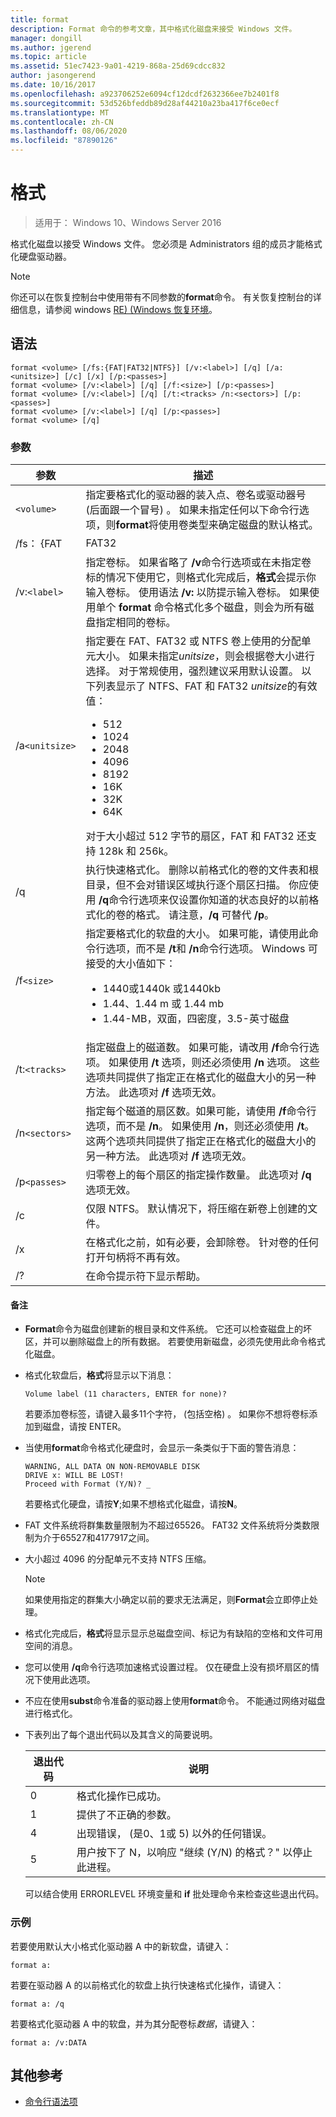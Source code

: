 ```yaml
---
title: format
description: Format 命令的参考文章，其中格式化磁盘来接受 Windows 文件。
manager: dongill
ms.author: jgerend
ms.topic: article
ms.assetid: 51ec7423-9a01-4219-868a-25d69cdcc832
author: jasongerend
ms.date: 10/16/2017
ms.openlocfilehash: a923706252e6094cf12dcdf2632366ee7b2401f8
ms.sourcegitcommit: 53d526bfeddb89d28af44210a23ba417f6ce0ecf
ms.translationtype: MT
ms.contentlocale: zh-CN
ms.lasthandoff: 08/06/2020
ms.locfileid: "87890126"
---
```

# <a name="format"></a>格式

> 适用于： Windows 10、Windows Server 2016

格式化磁盘以接受 Windows 文件。 您必须是 Administrators 组的成员才能格式化硬盘驱动器。

> [!NOTE]
> 你还可以在恢复控制台中使用带有不同参数的**format**命令。 有关恢复控制台的详细信息，请参阅 windows [RE)  (Windows 恢复环境](/windows-hardware/manufacture/desktop/windows-recovery-environment--windows-re--technical-reference)。

## <a name="syntax"></a>语法

```
format <volume> [/fs:{FAT|FAT32|NTFS}] [/v:<label>] [/q] [/a:<unitsize>] [/c] [/x] [/p:<passes>]
format <volume> [/v:<label>] [/q] [/f:<size>] [/p:<passes>]
format <volume> [/v:<label>] [/q] [/t:<tracks> /n:<sectors>] [/p:<passes>]
format <volume> [/v:<label>] [/q] [/p:<passes>]
format <volume> [/q]
```

### <a name="parameters"></a>参数

| 参数 | 描述 |
| --------- | ----------- |
| `<volume>` | 指定要格式化的驱动器的装入点、卷名或驱动器号 (后面跟一个冒号) 。 如果未指定任何以下命令行选项，则**format**将使用卷类型来确定磁盘的默认格式。 |
| /fs： {FAT | FAT32 | NTFS | 指定文件系统的类型 (FAT、FAT32、NTFS) 。 |
| /v:`<label>` | 指定卷标。 如果省略了 **/v**命令行选项或在未指定卷标的情况下使用它，则格式化完成后，**格式**会提示你输入卷标。 使用语法 **/v:** 以防提示输入卷标。 如果使用单个 **format** 命令格式化多个磁盘，则会为所有磁盘指定相同的卷标。 |
| /a`<unitsize>` | 指定要在 FAT、FAT32 或 NTFS 卷上使用的分配单元大小。 如果未指定*unitsize*，则会根据卷大小进行选择。 对于常规使用，强烈建议采用默认设置。 以下列表显示了 NTFS、FAT 和 FAT32 *unitsize*的有效值：<ul><li>512</li><li>1024</li><li>2048</li><li>4096</li><li>8192</li><li>16K</li><li>32K</li><li>64K</li></ul>对于大小超过 512 字节的扇区，FAT 和 FAT32 还支持 128k 和 256k。 |
| /q | 执行快速格式化。 删除以前格式化的卷的文件表和根目录，但不会对错误区域执行逐个扇区扫描。 你应使用 **/q**命令行选项来仅设置你知道的状态良好的以前格式化的卷的格式。 请注意，**/q** 可替代 **/p**。 |
| /f`<size>` | 指定要格式化的软盘的大小。 如果可能，请使用此命令行选项，而不是 **/t**和 **/n**命令行选项。 Windows 可接受的大小值如下：<ul><li>1440或1440k 或1440kb</li><li>1.44、1.44 m 或 1.44 mb</li><li>1.44-MB，双面，四密度，3.5-英寸磁盘</li></ul> |
| /t:`<tracks>` | 指定磁盘上的磁道数。 如果可能，请改用 **/f**命令行选项。 如果使用 **/t** 选项，则还必须使用 **/n** 选项。 这些选项共同提供了指定正在格式化的磁盘大小的另一种方法。 此选项对 **/f** 选项无效。 |
| /n`<sectors>` | 指定每个磁道的扇区数。如果可能，请使用 **/f**命令行选项，而不是 **/n**。 如果使用 **/n**，则还必须使用 **/t**。 这两个选项共同提供了指定正在格式化的磁盘大小的另一种方法。 此选项对 **/f** 选项无效。 |
| /p`<passes>` | 归零卷上的每个扇区的指定操作数量。 此选项对 **/q** 选项无效。 |
| /c | 仅限 NTFS。 默认情况下，将压缩在新卷上创建的文件。 |
| /x | 在格式化之前，如有必要，会卸除卷。 针对卷的任何打开句柄将不再有效。 |
| /? | 在命令提示符下显示帮助。 |

#### <a name="remarks"></a>备注

- **Format**命令为磁盘创建新的根目录和文件系统。 它还可以检查磁盘上的坏区，并可以删除磁盘上的所有数据。 若要使用新磁盘，必须先使用此命令格式化磁盘。

- 格式化软盘后，**格式**将显示以下消息：

    `Volume label (11 characters, ENTER for none)?`

    若要添加卷标签，请键入最多11个字符， (包括空格) 。 如果你不想将卷标添加到磁盘，请按 ENTER。

- 当使用**format**命令格式化硬盘时，会显示一条类似于下面的警告消息：

  ```
  WARNING, ALL DATA ON NON-REMOVABLE DISK
  DRIVE x: WILL BE LOST!
  Proceed with Format (Y/N)? _
  ```

  若要格式化硬盘，请按**Y**;如果不想格式化磁盘，请按**N**。

- FAT 文件系统将群集数量限制为不超过65526。 FAT32 文件系统将分类数限制为介于65527和4177917之间。

- 大小超过 4096 的分配单元不支持 NTFS 压缩。

  > [!NOTE]
  > 如果使用指定的群集大小确定以前的要求无法满足，则**Format**会立即停止处理。

- 格式化完成后，**格式**将显示显示总磁盘空间、标记为有缺陷的空格和文件可用空间的消息。

- 您可以使用 **/q**命令行选项加速格式设置过程。 仅在硬盘上没有损坏扇区的情况下使用此选项。

- 不应在使用**subst**命令准备的驱动器上使用**format**命令。 不能通过网络对磁盘进行格式化。

- 下表列出了每个退出代码以及其含义的简要说明。

  | 退出代码 | 说明 |
  | --------- | ----------- |
  | 0 | 格式化操作已成功。 |
  | 1 | 提供了不正确的参数。 |
  | 4 | 出现错误， (是0、1或 5) 以外的任何错误。 |
  | 5 | 用户按下了 N，以响应 "继续 (Y/N) 的格式？" 以停止此进程。 |

  可以结合使用 ERRORLEVEL 环境变量和 **if** 批处理命令来检查这些退出代码。

### <a name="examples"></a>示例

若要使用默认大小格式化驱动器 A 中的新软盘，请键入：

```
format a:
```

若要在驱动器 A 的以前格式化的软盘上执行快速格式化操作，请键入：

```
format a: /q
```

若要格式化驱动器 A 中的软盘，并为其分配卷标*数据*，请键入：

```
format a: /v:DATA
```

## <a name="additional-references"></a>其他参考

- [命令行语法项](/previous-versions/windows/it-pro/windows-server-2012-R2-and-2012/cc771080(v=ws.11))
